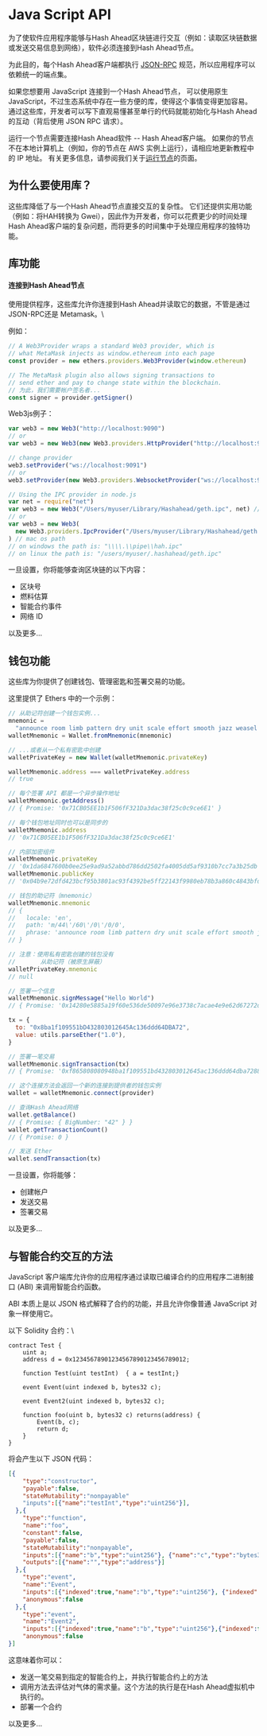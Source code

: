 # Java Script API

为了使软件应用程序能够与Hash Ahead区块链进行交互（例如：读取区块链数据或发送交易信息到网络），软件必须连接到Hash Ahead节点。

为此目的，每个Hash Ahead客户端都执行 [JSON-RPC](json-rpc.md) 规范，所以应用程序可以依赖统一的端点集。

如果您想要用 JavaScript 连接到一个Hash Ahead节点， 可以使用原生 JavaScript，不过生态系统中存在一些方便的库，使得这个事情变得更加容易。 通过这些库，开发者可以写下直观易懂甚至单行的代码就能初始化与Hash Ahead的互动（背后使用 JSON RPC 请求）。

运行一个节点需要连接Hash Ahead软件 -- Hash Ahead客户端。  如果你的节点不在本地计算机上（例如，你的节点在 AWS 实例上运行），请相应地更新教程中的 IP 地址。 有关更多信息，请参阅我们关于[运行节点](../../ji-chu-zhu-ti/jie-dian-yu-ke-hu-duan/yun-hang-jie-dian.md)的页面。



## 为什么要使用库？

这些库降低了与一个Hash Ahead节点直接交互的复杂性。 它们还提供实用功能（例如：将HAH转换为 Gwei），因此作为开发者，你可以花费更少的时间处理Hash Ahead客户端的复杂问题，而将更多的时间集中于处理应用程序的独特功能。

## 库功能

#### 连接到Hash Ahead节点 <a href="#connect-to-ethereum-nodes" id="connect-to-ethereum-nodes"></a>

使用提供程序，这些库允许你连接到Hash Ahead并读取它的数据，不管是通过 JSON-RPC还是 Metamask。\


例如：

```javascript
// A Web3Provider wraps a standard Web3 provider, which is
// what MetaMask injects as window.ethereum into each page
const provider = new ethers.providers.Web3Provider(window.ethereum)

// The MetaMask plugin also allows signing transactions to
// send ether and pay to change state within the blockchain.
// 为此，我们需要帐户签名者...
const signer = provider.getSigner()
```

Web3js例子：

```javascript
var web3 = new Web3("http://localhost:9090")
// or
var web3 = new Web3(new Web3.providers.HttpProvider("http://localhost:9090"))

// change provider
web3.setProvider("ws://localhost:9091")
// or
web3.setProvider(new Web3.providers.WebsocketProvider("ws://localhost:9091"))

// Using the IPC provider in node.js
var net = require("net")
var web3 = new Web3("/Users/myuser/Library/Hashahead/geth.ipc", net) // mac os path
// or
var web3 = new Web3(
  new Web3.providers.IpcProvider("/Users/myuser/Library/Hashahead/geth.ipc", net)
) // mac os path
// on windows the path is: "\\\\.\\pipe\\hah.ipc"
// on linux the path is: "/users/myuser/.hashahead/geth.ipc"

```

一旦设置，你将能够查询区块链的以下内容：

* 区块号
* 燃料估算
* 智能合约事件
* 网络 ID

以及更多...

## 钱包功能

这些库为你提供了创建钱包、管理密匙和签署交易的功能。

这里提供了 Ethers 中的一个示例：

```javascript
// 从助记符创建一个钱包实例...
mnemonic =
  "announce room limb pattern dry unit scale effort smooth jazz weasel alcohol"
walletMnemonic = Wallet.fromMnemonic(mnemonic)

// ...或者从一个私有密匙中创建
walletPrivateKey = new Wallet(walletMnemonic.privateKey)

walletMnemonic.address === walletPrivateKey.address
// true

// 每个签署 API 都是一个异步操作地址
walletMnemonic.getAddress()
// { Promise: '0x71CB05EE1b1F506fF321Da3dac38f25c0c9ce6E1' }

// 每个钱包地址同时也可以是同步的
walletMnemonic.address
// '0x71CB05EE1b1F506fF321Da3dac38f25c0c9ce6E1'

// 内部加密组件
walletMnemonic.privateKey
// '0x1da6847600b0ee25e9ad9a52abbd786dd2502fa4005dd5af9310b7cc7a3b25db'
walletMnemonic.publicKey
// '0x04b9e72dfd423bcf95b3801ac93f4392be5ff22143f9980eb78b3a860c4843bfd04829ae61cdba4b3b1978ac5fc64f5cc2f4350e35a108a9c9a92a81200a60cd64'

// 钱包的助记符（mnemonic）
walletMnemonic.mnemonic
// {
//   locale: 'en',
//   path: 'm/44\'/60\'/0\'/0/0',
//   phrase: 'announce room limb pattern dry unit scale effort smooth jazz weasel alcohol'
// }

// 注意：使用私有密匙创建的钱包没有
//       从助记符（被原生屏蔽）
walletPrivateKey.mnemonic
// null

// 签署一个信息
walletMnemonic.signMessage("Hello World")
// { Promise: '0x14280e5885a19f60e536de50097e96e3738c7acae4e9e62d67272d794b8127d31c03d9cd59781d4ee31fb4e1b893bd9b020ec67dfa65cfb51e2bdadbb1de26d91c' }

tx = {
  to: "0x8ba1f109551bD432803012645Ac136ddd64DBA72",
  value: utils.parseEther("1.0"),
}

// 签署一笔交易
walletMnemonic.signTransaction(tx)
// { Promise: '0xf865808080948ba1f109551bd432803012645ac136ddd64dba72880de0b6b3a7640000801ca0918e294306d177ab7bd664f5e141436563854ebe0a3e523b9690b4922bbb52b8a01181612cec9c431c4257a79b8c9f0c980a2c49bb5a0e6ac52949163eeb565dfc' }

// 这个连接方法会返回一个新的连接到提供者的钱包实例
wallet = walletMnemonic.connect(provider)

// 查询Hash Ahead网络
wallet.getBalance()
// { Promise: { BigNumber: "42" } }
wallet.getTransactionCount()
// { Promise: 0 }

// 发送 Ether
wallet.sendTransaction(tx)

```

一旦设置，你将能够：

* 创建帐户
* 发送交易
* 签署交易

以及更多...

## 与智能合约交互的方法 <a href="#interact-with-smart-contract-functions" id="interact-with-smart-contract-functions"></a>

JavaScript 客户端库允许你的应用程序通过读取已编译合约的应用程序二进制接口 (ABI) 来调用智能合约函数。

ABI 本质上是以 JSON 格式解释了合约的功能，并且允许你像普通 JavaScript 对象一样使用它。

以下 Solidity 合约：\


```solidity
contract Test {
    uint a;
    address d = 0x12345678901234567890123456789012;

    function Test(uint testInt)  { a = testInt;}

    event Event(uint indexed b, bytes32 c);

    event Event2(uint indexed b, bytes32 c);

    function foo(uint b, bytes32 c) returns(address) {
        Event(b, c);
        return d;
    }
}
```

将会产生以下 JSON 代码：

```json
[{
    "type":"constructor",
    "payable":false,
    "stateMutability":"nonpayable"
    "inputs":[{"name":"testInt","type":"uint256"}],
  },{
    "type":"function",
    "name":"foo",
    "constant":false,
    "payable":false,
    "stateMutability":"nonpayable",
    "inputs":[{"name":"b","type":"uint256"}, {"name":"c","type":"bytes32"}],
    "outputs":[{"name":"","type":"address"}]
  },{
    "type":"event",
    "name":"Event",
    "inputs":[{"indexed":true,"name":"b","type":"uint256"}, {"indexed":false,"name":"c","type":"bytes32"}],
    "anonymous":false
  },{
    "type":"event",
    "name":"Event2",
    "inputs":[{"indexed":true,"name":"b","type":"uint256"},{"indexed":false,"name":"c","type":"bytes32"}],
    "anonymous":false
}]

```

这意味着你可以：

* 发送一笔交易到指定的智能合约上，并执行智能合约上的方法
* 调用方法去评估对气体的需求量。这个方法的执行是在Hash Ahead虚拟机中执行的。
* 部署一个合约

以及更多...
